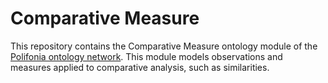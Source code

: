# Comparative Measure
This repository contains the Comparative Measure ontology module of the [Polifonia ontology network](https://github.com/polifonia-project/ontology-network).
This module models observations and measures applied to comparative analysis, such as similarities.
